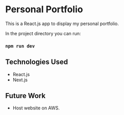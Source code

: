 # Personal Portfolio
This is a React.js app to display my personal portfolio.

In the project directory you can run:

### `npm run dev`

## Technologies Used

- React.js
- Next.js

## Future Work

- Host website on AWS.
